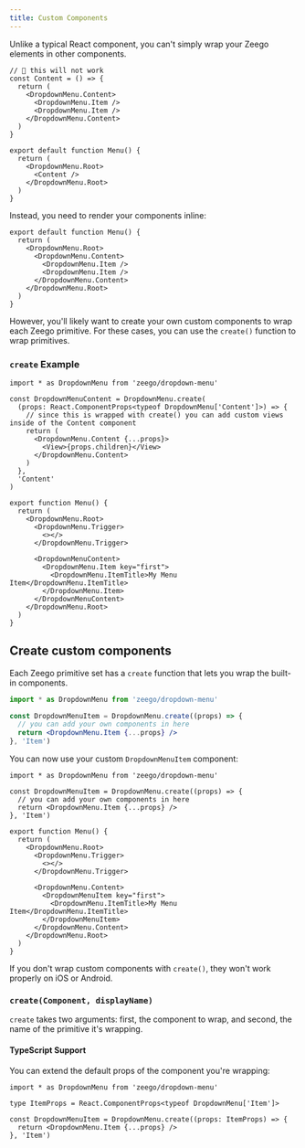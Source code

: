 ```yaml
---
title: Custom Components
---
```


Unlike a typical React component, you can't simply wrap your Zeego elements in other components.

```tsx
// 🚫 this will not work
const Content = () => {
  return (
    <DropdownMenu.Content>
      <DropdownMenu.Item />
      <DropdownMenu.Item />
    </DropdownMenu.Content>
  )
}

export default function Menu() {
  return (
    <DropdownMenu.Root>
      <Content />
    </DropdownMenu.Root>
  )
}
```

Instead, you need to render your components inline:

```tsx
export default function Menu() {
  return (
    <DropdownMenu.Root>
      <DropdownMenu.Content>
        <DropdownMenu.Item />
        <DropdownMenu.Item />
      </DropdownMenu.Content>
    </DropdownMenu.Root>
  )
}
```

However, you'll likely want to create your own custom components to wrap each Zeego primitive. For these cases, you can use the `create()` function to wrap primitives.

### `create` Example

```tsx twoslash {5-7, 17,19}
import * as DropdownMenu from 'zeego/dropdown-menu'

const DropdownMenuContent = DropdownMenu.create(
  (props: React.ComponentProps<typeof DropdownMenu['Content']>) => {
    // since this is wrapped with create() you can add custom views inside of the Content component
    return (
      <DropdownMenu.Content {...props}>
        <View>{props.children}</View>
      </DropdownMenu.Content>
    )
  },
  'Content'
)

export function Menu() {
  return (
    <DropdownMenu.Root>
      <DropdownMenu.Trigger>
        <></>
      </DropdownMenu.Trigger>

      <DropdownMenuContent>
        <DropdownMenu.Item key="first">
          <DropdownMenu.ItemTitle>My Menu Item</DropdownMenu.ItemTitle>
        </DropdownMenu.Item>
      </DropdownMenuContent>
    </DropdownMenu.Root>
  )
}
```

## Create custom components

Each Zeego primitive set has a `create` function that lets you wrap the built-in components.

```jsx twoslash
import * as DropdownMenu from 'zeego/dropdown-menu'

const DropdownMenuItem = DropdownMenu.create((props) => {
  // you can add your own components in here
  return <DropdownMenu.Item {...props} />
}, 'Item')
```

You can now use your custom `DropdownMenuItem` component:

```tsx twoslash {3-6, 16-18}
import * as DropdownMenu from 'zeego/dropdown-menu'

const DropdownMenuItem = DropdownMenu.create((props) => {
  // you can add your own components in here
  return <DropdownMenu.Item {...props} />
}, 'Item')

export function Menu() {
  return (
    <DropdownMenu.Root>
      <DropdownMenu.Trigger>
        <></>
      </DropdownMenu.Trigger>

      <DropdownMenu.Content>
        <DropdownMenuItem key="first">
          <DropdownMenu.ItemTitle>My Menu Item</DropdownMenu.ItemTitle>
        </DropdownMenuItem>
      </DropdownMenu.Content>
    </DropdownMenu.Root>
  )
}
```

If you don't wrap custom components with `create()`, they won't work properly on iOS or Android.

### `create(Component, displayName)`

`create` takes two arguments: first, the component to wrap, and second, the name of the primitive it's wrapping.

#### TypeScript Support

You can extend the default props of the component you're wrapping:

```tsx
import * as DropdownMenu from 'zeego/dropdown-menu'

type ItemProps = React.ComponentProps<typeof DropdownMenu['Item']>

const DropdownMenuItem = DropdownMenu.create((props: ItemProps) => {
  return <DropdownMenu.Item {...props} />
}, 'Item')
```
